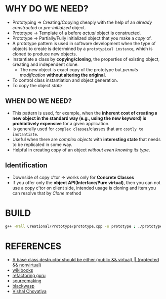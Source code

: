 # WHY DO WE NEED?
+ Prototyping &rarr; Creating/Copying cheaply with the help of an *already constructed* or *pre-initialzed* object. 
+ Prototype &rarr; Template of a before *actual* object is constructed.
+ Prototype &rarr; Partially/Fully initialized object that you make a *copy* of.
+ A prototype pattern is used in software development when the type of objects to create is determined by a `prototypical instance`, which is cloned to produce new objects.
+ Instantiate a class by **copying/cloning**, the properties of existing object, creating and independent clone.
    + The new object is exact copy of the prototype but *permits modification* **without altering the original**.
+ To control class instantiation and object generation.
+ To copy the object _state_

## WHEN DO WE NEED?
+ This pattern is used, for example, when the **inherent cost of creating a new object in the standard way (e.g., using the new keyword) is prohibitively expensive** for a given application.
+ Is generally used for `complex classes`/classes that are `costly to instantiate`.
+ Useful when there are _complex objects_ with __interesting state__ that needs to be replicated in some way.
+ Helpful in creating copy of an object _without even knowing its type_.

## Identification
+ Downside of copy c'tor &rarr; works only for **Concrete Classes**
+ If you offer only the **object API(Interface/Pure virtual)**, then you can not use a copy c'tor on client side, intended usage is cloning and item you can resolve that by _Clone_ method

# BUILD
```bash
g++ -Wall Creational/Prototype/prototype.cpp -o prototype ; ./prototype ; rm -rf ./prototype
```


# REFERENCES
+ [A base class destructor should be either (public && virtual) || (protected && nonvirtual)](https://necatiergin2019.medium.com/destructor-ya-public-virtual-ya-da-protected-non-virtual-olmal%C4%B1-9bade0adc886)
+ [wikibooks](https://en.wikibooks.org/wiki/C%2B%2B_Programming/Code/Design_Patterns#Prototype)
+ [refactoring guru](https://refactoring.guru/design-patterns/prototype/cpp/example)
+ [sourcemaking](https://sourcemaking.com/design_patterns/prototype/cpp/1)
+ [blackwasp](http://www.blackwasp.co.uk/Prototype.aspx)
+ [Vishal Chovatiya](http://www.vishalchovatiya.com/prototype-design-pattern-in-modern-cpp/)